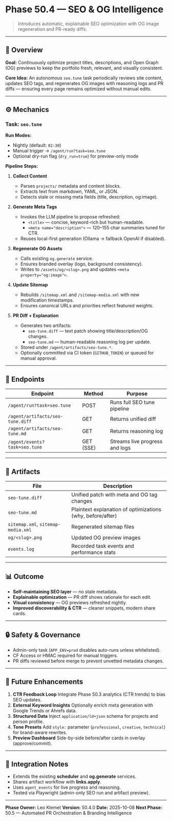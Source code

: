 # Phase 50.4 — SEO & OG Intelligence

> Introduces automatic, explainable SEO optimization with OG image regeneration and PR-ready diffs.

---

## 🧭 Overview

**Goal:**
Continuously optimize project titles, descriptions, and Open Graph (OG) previews to keep the portfolio fresh, relevant, and visually consistent.

**Core Idea:**
An autonomous `seo.tune` task periodically reviews site content, updates SEO tags, and regenerates OG images with reasoning logs and PR diffs — ensuring every page remains optimized without manual edits.

---

## ⚙️ Mechanics

### Task: `seo.tune`

**Run Modes:**
- Nightly (default: `02:30`)
- Manual trigger → `/agent/run?task=seo.tune`
- Optional dry-run flag (`dry_run=true`) for preview-only mode

**Pipeline Steps:**

1. **Collect Content**
   - Parses `projects/` metadata and content blocks.
   - Extracts text from markdown, YAML, or JSON.
   - Detects stale or missing meta fields (title, description, og:image).

2. **Generate Meta Tags**
   - Invokes the LLM pipeline to propose refreshed:
     - `<title>` — concise, keyword-rich but human-readable.
     - `<meta name="description">` — 120–155 char summaries tuned for CTR.
   - Reuses local-first generation (Ollama → fallback OpenAI if disabled).

3. **Regenerate OG Assets**
   - Calls existing `og.generate` service.
   - Ensures branded overlay (logo, background consistency).
   - Writes to `/assets/og/<slug>.png` and updates `<meta property="og:image">`.

4. **Update Sitemap**
   - Rebuilds `/sitemap.xml` and `/sitemap-media.xml` with new modification timestamps.
   - Ensures canonical URLs and priorities reflect featured weights.

5. **PR Diff + Explanation**
   - Generates two artifacts:
     - `seo-tune.diff` — text patch showing title/description/OG changes.
     - `seo-tune.md` — human-readable reasoning log per update.
   - Stored under `/agent/artifacts/seo-tune.*`.
   - Optionally committed via CI token (`GITHUB_TOKEN`) or queued for manual approval.

---

## 🧩 Endpoints

| Endpoint | Method | Purpose |
|-----------|--------|----------|
| `/agent/run?task=seo.tune` | POST | Runs full SEO tune pipeline |
| `/agent/artifacts/seo-tune.diff` | GET | Returns unified diff |
| `/agent/artifacts/seo-tune.md` | GET | Returns reasoning log |
| `/agent/events?task=seo.tune` | GET (SSE) | Streams live progress and logs |

---

## 🧰 Artifacts

| File | Description |
|------|--------------|
| `seo-tune.diff` | Unified patch with meta and OG tag changes |
| `seo-tune.md` | Plaintext explanation of optimizations (why, before/after) |
| `sitemap.xml`, `sitemap-media.xml` | Regenerated sitemap files |
| `og/<slug>.png` | Updated OG preview images |
| `events.log` | Recorded task events and performance stats |

---

## 📊 Outcome

- **Self-maintaining SEO layer** — no stale metadata.
- **Explainable optimization** — PR diff shows rationale for each edit.
- **Visual consistency** — OG previews refreshed nightly.
- **Improved discoverability & CTR** — cleaner snippets, modern share cards.

---

## 🔒 Safety & Governance

- Admin-only task (`APP_ENV=prod` disables auto-runs unless whitelisted).
- CF Access or HMAC required for manual triggers.
- PR diffs reviewed before merge to prevent unvetted metadata changes.

---

## 🧠 Future Enhancements

1. **CTR Feedback Loop**
   Integrate Phase 50.3 analytics (CTR trends) to bias SEO updates.
2. **External Keyword Insights**
   Optionally enrich meta generation with Google Trends or Ahrefs data.
3. **Structured Data**
   Inject `application/ld+json` schema for projects and person profile.
4. **Tone Presets**
   Add `style:` parameter (`professional`, `creative`, `technical`) for brand-aware rewrites.
5. **Preview Dashboard**
   Side-by-side before/after cards in overlay (approve/commit).

---

## 🧩 Integration Notes

- Extends the existing **scheduler** and **og.generate** services.
- Shares artifact workflow with **links.apply**.
- Uses `agent_events` for live progress and reasoning.
- Tested via Playwright (admin-only SEO run and artifact preview).

---

**Phase Owner:** Leo Klemet
**Version:** 50.4.0
**Date:** 2025-10-08
**Next Phase:** 50.5 — Automated PR Orchestration & Branding Intelligence
